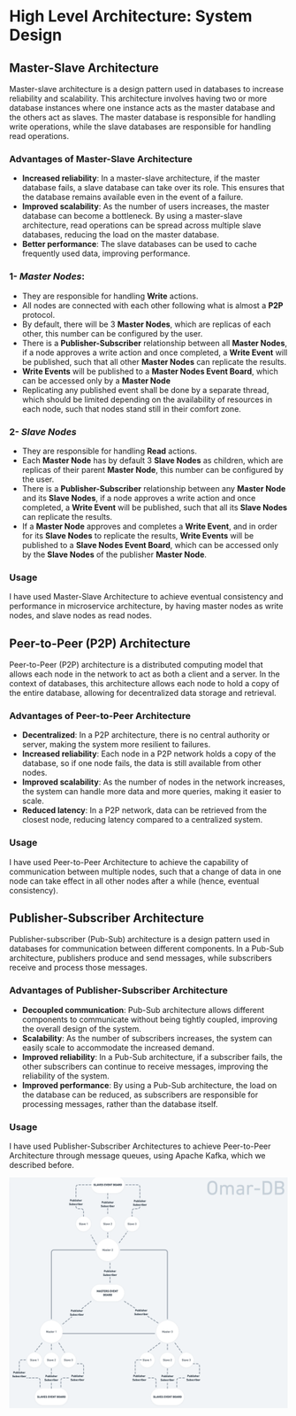 # High Level Architecture: System Design 
## Master-Slave Architecture
Master-slave architecture is a design pattern used in databases to increase reliability and scalability. This architecture involves having two or more database instances where one instance acts as the master database and the others act as slaves. The master database is responsible for handling write operations, while the slave databases are responsible for handling read operations.

### Advantages of Master-Slave Architecture
+ **Increased reliability**: In a master-slave architecture, if the master database fails, a slave database can take over its role. This ensures that the database remains available even in the event of a failure.
+ **Improved scalability**: As the number of users increases, the master database can become a bottleneck. By using a master-slave architecture, read operations can be spread across multiple slave databases, reducing the load on the master database.
+ **Better performance**: The slave databases can be used to cache frequently used data, improving performance.

### 1- _Master Nodes_:
+ They are responsible for handling **Write** actions.
+ All nodes are connected with each other following what is almost a **P2P** protocol.
+ By default, there will be 3 **Master Nodes**, which are replicas of each other, this number can be configured by the user.
+ There is a **Publisher-Subscriber** relationship between all **Master Nodes**, if a node approves a write action and once completed, a **Write Event** will be published, such that all other **Master Nodes** can replicate the results.
+ **Write Events** will be published to a **Master Nodes Event Board**, which can be accessed only by a **Master Node**
+ Replicating any published event shall be done by a separate thread, which should be limited depending on the availability of resources in each node, such that nodes stand still in their comfort zone.

### 2- _Slave Nodes_
+ They are responsible for handling **Read** actions.
+ Each **Master Node** has by default 3 **Slave Nodes** as children, which are replicas of their parent **Master Node**, this number can be configured by the user.
+ There is a **Publisher-Subscriber** relationship between any **Master Node** and its **Slave Nodes**, if a node approves a write action and once completed, a **Write Event** will be published, such that all its **Slave Nodes** can replicate the results.
+ If a **Master Node** approves and completes a **Write Event**, and in order for its **Slave Nodes** to replicate the results, **Write Events** will be published to a **Slave Nodes Event Board**, which can be accessed only by the **Slave Nodes** of the publisher **Master Node**.

### Usage
I have used Master-Slave Architecture to achieve eventual consistency and performance in microservice architecture, by having master nodes as write nodes, and slave nodes as read nodes.

## Peer-to-Peer (P2P) Architecture
Peer-to-Peer (P2P) architecture is a distributed computing model that allows each node in the network to act as both a client and a server. In the context of databases, this architecture allows each node to hold a copy of the entire database, allowing for decentralized data storage and retrieval.

### Advantages of Peer-to-Peer Architecture
+ **Decentralized**: In a P2P architecture, there is no central authority or server, making the system more resilient to failures.
+ **Increased reliability**: Each node in a P2P network holds a copy of the database, so if one node fails, the data is still available from other nodes.
+ **Improved scalability**: As the number of nodes in the network increases, the system can handle more data and more queries, making it easier to scale.
+ **Reduced latency**: In a P2P network, data can be retrieved from the closest node, reducing latency compared to a centralized system.

### Usage
I have used Peer-to-Peer Architecture to achieve the capability of communication between multiple nodes, such that a change of data in one node can take effect in all other nodes after a while (hence, eventual consistency).

## Publisher-Subscriber Architecture
Publisher-subscriber (Pub-Sub) architecture is a design pattern used in databases for communication between different components. In a Pub-Sub architecture, publishers produce and send messages, while subscribers receive and process those messages.

### Advantages of Publisher-Subscriber Architecture
+ **Decoupled communication**: Pub-Sub architecture allows different components to communicate without being tightly coupled, improving the overall design of the system.
+ **Scalability**: As the number of subscribers increases, the system can easily scale to accommodate the increased demand.
+ **Improved reliability**: In a Pub-Sub architecture, if a subscriber fails, the other subscribers can continue to receive messages, improving the reliability of the system.
+ **Improved performance**: By using a Pub-Sub architecture, the load on the database can be reduced, as subscribers are responsible for processing messages, rather than the database itself.

### Usage
I have used Publisher-Subscriber Architectures to achieve Peer-to-Peer Architecture through message queues, using Apache Kafka, which we described before.

![diagram](diagram1.png)
